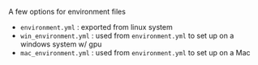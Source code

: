 A few options for environment files

- `environment.yml` : exported from linux system
- `win_environment.yml` : used from `environment.yml` to set up on a windows system w/ gpu
- `mac_environment.yml` : used from `environment.yml` to set up on a Mac
